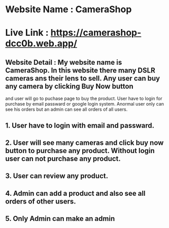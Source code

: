 # Website Name : CameraShop
# Live Link : https://camerashop-dcc0b.web.app/
## Website Detail : My website name is CameraShop. In this website there many DSLR cameras ans their lens to sell. Any user can buy any camera by clicking Buy Now button
and user will go to puchase page to buy the product. User have to login for purchase by email passward or google login system. Anormal user only can see his orders but an admin can
see all orders of all users.
## 1. User have to login with email and passward.
## 2. User will see many cameras and click buy now button to purchase any product. Without login user can not purchase any product.
## 3. User can review any product.
## 4. Admin can add a product and also see all orders of other users.
## 5. Only Admin can make an admin
